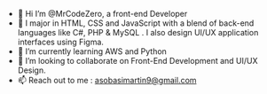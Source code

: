 - 👋 Hi I’m @MrCodeZero, a front-end Developer
- 👀 I major  in HTML, CSS and JavaScript with a blend of back-end languages like C#,  PHP & MySQL . I also design UI/UX application interfaces using Figma.
- 🌱 I’m currently learning AWS and Python 
- 💞️ I’m looking to collaborate on Front-End Development and UI/UX Design.
- 📫 Reach out to me : asobasimartin9@gmail.com


